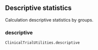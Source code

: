 ## Descriptive statistics

Calculation descriptive statistics by groups.

### descriptive
```@docs
ClinicalTrialUtilities.descriptive
```
